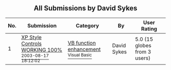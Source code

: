 ﻿<div align="center">

## All Submissions by David Sykes

</div>

No.  | Submission | Category | By   | User Rating
---- | ---------- | -------- | ---- | -----------
1 | [XP Style Controls WORKING 100%<br /><sup>2003-08-17 18:12:02</sup>](https://github.com/Planet-Source-Code/david-sykes-xp-style-controls-working-100__1-47782) | [VB function enhancement<br /><sup>Visual Basic</sup>](../ByCategory/vb-function-enhancement__1-25.md) | David Sykes | 5.0 (15 globes from 3 users)

